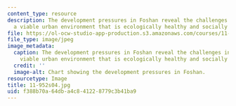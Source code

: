 ```yaml
---
content_type: resource
description: The development pressures in Foshan reveal the challenges in creating
  a viable urban environment that is ecologically healthy and socially equitable.
file: https://ol-ocw-studio-app-production.s3.amazonaws.com/courses/11-952-foshan-china-workshop-spring-2004/f388b70a64dba4c841228779c3b41ba9_11-952s04.jpg
file_type: image/jpeg
image_metadata:
  caption: The development pressures in Foshan reveal the challenges in creating a
    viable urban environment that is ecologically healthy and socially equitable.
  credit: ''
  image-alt: Chart showing the development pressures in Foshan.
resourcetype: Image
title: 11-952s04.jpg
uid: f388b70a-64db-a4c8-4122-8779c3b41ba9
---
```

